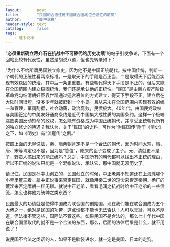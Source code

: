 ```yaml
---
layout:       post
title:        "民国的合法性是中国联合国地位合法性的前提"
author:       "缠中说禅"
header-style: text
catalog:      false
tags:
    - 缠中说禅
---
```


“**必须重新确立蒋介石在抗战中不可替代的历史功绩**”的帖子引发争论，下面有一个回帖比较有代表性，虽然是胡说八道，但也先转录如下：



 “为什么不给所谓民国独立修史，因为他不是中国正统朝代。按中国传统，判断一个朝代的正统性看两条标准。一是取天下的手段是否正当，二是取得天下后能否实现有效稳固的统治。其中后一条更重要。有些朝代得天下手段是不正的，但后来能在全国范围内建立稳固统治，我们还是承认他的正统性。“民国”是由南方资产阶级革命党勾结清朝奸臣袁世凯通过逼宫篡位的方式建立，得天下手段不正。建立后在大陆时间很短，没多少年就被赶到一个小岛。且从来未在全国范围内实现有效的统一和管理，军阀割据，社会动荡，政治腐败，民愤极大。40年代，由国民党政权与美国签定的中美友好通商条约是近代中国集大成性质的卖国条约。这样一个极端腐败卖国反动短命的政权，怎么能有资格成为中国正统朝代，并享受正统朝代所有的独立修史的待遇？我认为，关于“民国”的史料，可作为“伪民国传”附于《清史》之下，如《明史》有“流寇传”之例。”



按照上面的无聊说法，秦、隋两朝肯定不是一个合法的朝代，因为时间太短，隋、唐、宋等肯定也不是，因为是“篡位”，原来的臣子变成了主子。元、清就更不是了，野蛮人搞出来的能正统吗？总之，中国所有的朝代都可以找出不正统的理由，所以不正统的说法只能是一个混帐说法，承认它，那中国就无须历史了。



请记住，民国是孙中山创立的，民国创立的时候，中正老弟不知道还在上海滩哪个小弄里鳖三着。拿中正说事来否定民国，就像用秦二世的短命来否定秦朝、杨广的荒淫来否定隋朝一样无聊。就说中正老弟，看看毛润之抗战时给中正老弟的一些信笺，怎么也称他为统帅之类东西？



民国最大的功绩就是使得中国成为联合国的创始国，现在我们能在联合国成为五个大佬之一，绝对是民国的功劳，这点谁都不能也无法否认！人可以无耻，可以不厚道，但法律不管这些，国际法不管这些。如果民国不是合法的，那么七十年代中国在联合国里取代的就不是一个合法的东西，那么，后面的法律后果是什么，就不用说了！



说民国不合法之类话的人，如果不是脑袋进水，就一定是美国、日本的走狗。
